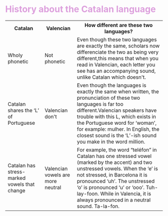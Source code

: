 
<h1 style="color:plum;">History about the Catalan language</h1>


<table>
                                                                                                                              <tr><th>Catalan </th><th>Valencian</th><th>How different are these two languages?</th></tr>
                                                                                                                              <tr><td> Wholy phonetic </td><td> Not phonetic</td><td> Even though these two languages are exactly the same, scholars now differenciate the two as being very different,this means that when you read in Valencian, each letter you see has an accompanying sound, unlike Catalan which doesn't. 
<tr><td> Catalan shares the ‘L’ of Portuguese </td><td> Valencian don't </td><td> Even though the languages is exactly the same when written, the pronunciation of these two languages is far too different.Valencian speakers have trouble with this L, which exists in the Portuguese word for ‘woman’, for example: mulher. In English, the closest sound is the ‘L’-ish sound you make in the word million.</td></tr>
<tr><td> Catalan has stress-marked vowels that change </td><td> Valencian vowels are more neutral</td><td>For example, the word “teléfon” in Catalan has one stressed vowel (marked by the accent) and two unstressed vowels. When the ‘e’ is not stressed, in Barcelona it is pronounced ‘uh’. The unstressed ‘o’ is pronounced ‘u’ or ‘ooo’. Tuh-lay-foon. While in Valencia, it is always pronounced in a neutral sound. Ta-la-fon. </td></tr>
</table>

 

